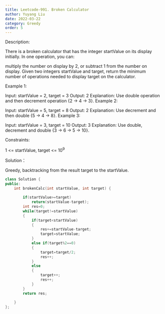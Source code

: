 ```yaml
---
title: Leetcode-991. Broken Calculator
author: Yuyang Liu
date: 2022-03-22
category: Greedy
order: 5
---
```


Description:

There is a broken calculator that has the integer startValue on its display initially. In one operation, you can:

multiply the number on display by 2, or
subtract 1 from the number on display.
Given two integers startValue and target, return the minimum number of operations needed to display target on the calculator.

 

Example 1:

Input: startValue = 2, target = 3
Output: 2
Explanation: Use double operation and then decrement operation {2 -> 4 -> 3}.
Example 2:

Input: startValue = 5, target = 8
Output: 2
Explanation: Use decrement and then double {5 -> 4 -> 8}.
Example 3:

Input: startValue = 3, target = 10
Output: 3
Explanation: Use double, decrement and double {3 -> 6 -> 5 -> 10}.
 

Constraints:

1 <= startValue, target <= 10<sup>9</sup>


Solution：

Greedy,  backtracking from the result target to the startValue.

``` c++
class Solution {
public:
    int brokenCalc(int startValue, int target) {
    
        if(startValue>=target)
            return(startValue-target);
        int res=0;
        while(target!=startValue)
        {
            if(target<startValue)
            {
                res+=startValue-target;
                target=startValue;
            }
            else if(target%2==0)
            {
                target=target/2;
                res++;
            }
            else 
            {
                target++;
                res++;
            }
        }
        return res;
      
    }
};
```
